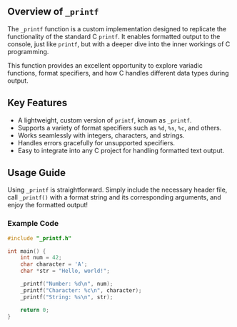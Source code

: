 ## Overview of `_printf`

The `_printf` function is a custom implementation designed to replicate the functionality of the standard C `printf`. It enables formatted output to the console, just like `printf`, but with a deeper dive into the inner workings of C programming.

This function provides an excellent opportunity to explore variadic functions, format specifiers, and how C handles different data types during output.

## Key Features

- A lightweight, custom version of `printf`, known as `_printf`.
- Supports a variety of format specifiers such as `%d`, `%s`, `%c`, and others.
- Works seamlessly with integers, characters, and strings.
- Handles errors gracefully for unsupported specifiers.
- Easy to integrate into any C project for handling formatted text output.

## Usage Guide

Using `_printf` is straightforward. Simply include the necessary header file, call `_printf()` with a format string and its corresponding arguments, and enjoy the formatted output!

### Example Code

```c
#include "_printf.h"

int main() {
    int num = 42;
    char character = 'A';
    char *str = "Hello, world!";

    _printf("Number: %d\n", num);
    _printf("Character: %c\n", character);
    _printf("String: %s\n", str);

    return 0;
}

